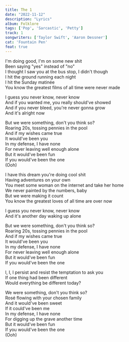 ```yaml
---
title: The 1
date: "2022-11-12"
description: "Lyrics"
album: Folklore
tags: ['Pop', 'Sarcastic', 'Petty']
track: 1
songwriters: ['Taylor Swift', 'Aaron Dessner']
cat: 'Fountain Pen'
feat: true
---
```

<p className="verse-one">
I'm doing good, I'm on some new shit <br />
Been saying "yes" instead of "no" <br />
I thought I saw you at the bus stop, I didn't though <br />
I hit the ground running each night <br />
I hit the Sunday matinée <br />
You know the greatest films of all time were never made <br />
</p>
<p className="pre-chorus">
I guess you never know, never know <br />
And if you wanted me, you really should've showed <br />
And if you never bleed, you're never gonna grow <br />
And it's alright now <br />
</p>
<p className="chorus">
But we were something, don't you think so? <br />
Roaring 20s, tossing pennies in the pool <br />
And if my wishes came true <br />
It would've been you <br />
In my defense, I have none <br />
For never leaving well enough alone <br />
But it would've been fun <br />
If you would've been the one <br />
(Ooh) <br />
</p>
<p className="verse-two">
I have this dream you're doing cool shit <br />
Having adventures on your own <br />
You meet some woman on the internet and take her home <br />
We never painted by the numbers, baby <br />
But we were making it count <br />
You know the greatest loves of all time are over now <br />
</p>
<p className="pre-chorus">
I guess you never know, never know <br />
And it's another day waking up alone <br />
</p>
<p className="chorus">
But we were something, don't you think so? <br />
Roaring 20s, tossing pennies in the pool <br />
And if my wishes came true <br />
It would've been you <br />
In my defense, I have none <br />
For never leaving well enough alone <br />
But it would've been fun <br />
If you would've been the one <br />
</p>
<p className="bridge">
I, I, I persist and resist the temptation to ask you <br />
If one thing had been different <br />
Would everything be different today? <br />
</p>
<p className="chorus">
We were something, don't you think so? <br />
Rosé flowing with your chosen family <br />
And it would've been sweet <br />
If it could've been me <br />
In my defense, I have none <br />
For digging up the grave another time <br />
But it would've been fun <br />
If you would've been the one <br />
(Ooh) <br />
</p>


